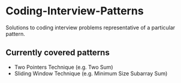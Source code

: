 # Coding-Interview-Patterns
Solutions to coding interview problems representative of a particular pattern.

## Currently covered patterns
- Two Pointers Technique (e.g. Two Sum)
- Sliding Window Technique (e.g. Minimum Size Subarray Sum)
